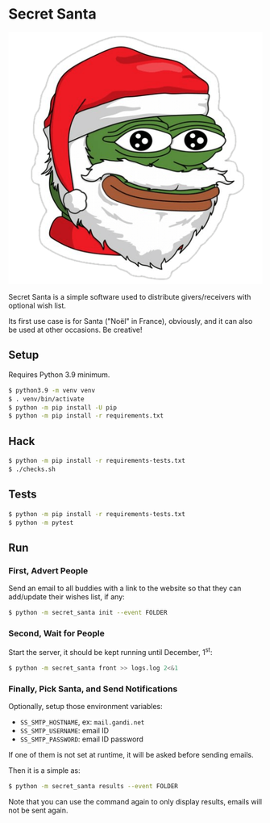 # Secret Santa

![Pepe Santa](pepe-santa.png)

Secret Santa is a simple software used to distribute givers/receivers with optional wish list.

Its first use case is for Santa ("Noël" in France), obviously, and it can also be used at other occasions. Be creative!

## Setup

Requires Python 3.9 minimum.

```bash
$ python3.9 -m venv venv
$ . venv/bin/activate
$ python -m pip install -U pip
$ python -m pip install -r requirements.txt
```

## Hack

```bash
$ python -m pip install -r requirements-tests.txt
$ ./checks.sh
```

## Tests

```bash
$ python -m pip install -r requirements-tests.txt
$ python -m pytest
```

## Run

### First, Advert People

Send an email to all buddies with a link to the website so that they can add/update their wishes list, if any:

```bash
$ python -m secret_santa init --event FOLDER
```

### Second, Wait for People

Start the server, it should be kept running until December, 1<sup>st</sup>:

```bash
$ python -m secret_santa front >> logs.log 2<&1
```

### Finally, Pick Santa, and Send Notifications

Optionally, setup those environment variables:

- `SS_SMTP_HOSTNAME`, ex: `mail.gandi.net`
- `SS_SMTP_USERNAME`: email ID
- `SS_SMTP_PASSWORD`: email ID password

If one of them is not set at runtime, it will be asked before sending emails.

Then it is a simple as:

```bash
$ python -m secret_santa results --event FOLDER
```

Note that you can use the command again to only display results, emails will not be sent again.
